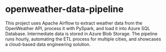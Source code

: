 # openweather-data-pipeline
This project uses Apache Airflow to extract weather data from the OpenWeather API, process it with PySpark, and load it into Azure SQL Database. Intermediate data is stored in Azure Blob Storage. The pipeline runs hourly, automating the ETL process for multiple cities, and showcases a cloud-based data engineering solution.
